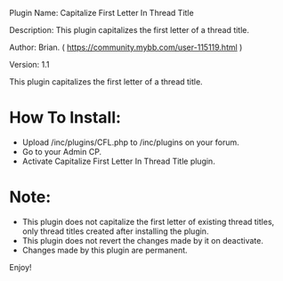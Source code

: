 Plugin Name: Capitalize First Letter In Thread Title

Description: This plugin capitalizes the first letter of a thread title.

Author: Brian. ( https://community.mybb.com/user-115119.html )

Version: 1.1


This plugin capitalizes the first letter of a thread title.

# How To Install:
 - Upload /inc/plugins/CFL.php to /inc/plugins on your forum.
 - Go to your Admin CP.
 - Activate Capitalize First Letter In Thread Title plugin.


# Note: 
 - This plugin does not capitalize the first letter of existing thread titles, only thread titles created after installing the plugin. 
 - This plugin does not revert the changes made by it on deactivate.  
 - Changes made by this plugin are permanent.



Enjoy!
